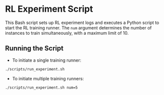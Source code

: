 # RL Experiment Script

This Bash script sets up RL experiment logs and executes a Python script to start the RL training runner. The `num` argument determines the number of instances to train simultaneously, with a maximum limit of 10.

## Running the Script

- To initiate a single training runner:
```bash
./scripts/run_experiment.sh
```
- To initiate multiple training runners:
```bash
./scripts/run_experiment.sh num=5
```
